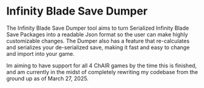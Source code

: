 # Infinity Blade Save Dumper
 
The Infinity Blade Save Dumper tool aims to turn Serialized Infinity Blade Save Packages into a readable Json format so the user can make highly customizable changes. The Dumper also has a feature that re-calculates and serializes your de-serialized save, making it fast and easy to change and import into your game.

Im aiming to have support for all 4 ChAIR games by the time this is finished, and am currently in the midst of completely rewriting my codebase from the ground up as of March 27, 2025.

